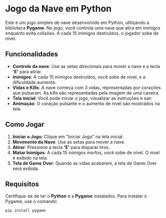 # Jogo da Nave em Python

Este é um jogo simples de nave desenvolvido em Python, utilizando a biblioteca **Pygame**. No jogo, você controla uma nave que atira em inimigos enquanto evita colisões. A cada 15 inimigos destruídos, o jogador sobe de nível.

## Funcionalidades

- **Controle da nave**: Use as setas direcionais para mover a nave e a tecla **'E'** para atirar.
- **Inimigos**: A cada 15 inimigos destruídos, você sobe de nível, e a dificuldade aumenta.
- **Vidas e Kills**: A nave começa com 3 vidas, representadas por corações que pulsaram. As kills são representadas pela imagem de uma caveira.
- **Tela inicial**: Você pode iniciar o jogo, visualizar as instruções e sair.
- **Animação**: O coração pulsante e o aumento de nível são mostrados na tela.

## Como Jogar

1. **Iniciar o Jogo**: Clique em "Iniciar Jogo" na tela inicial.
2. **Movimento da Nave**: Use as setas para mover a nave.
3. **Atirar**: Pressione a tecla **'E'** para disparar tiros.
4. **Matar Inimigos**: A cada 15 inimigos mortos, você sobe de nível. O nível é exibido na tela.
5. **Tela de Game Over**: Quando as vidas acabarem, a tela de Game Over será exibida.

## Requisitos

Certifique-se de ter o **Python** e a **Pygame** instalados. Para instalar o Pygame, use o comando:

```bash
pip install pygame
